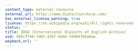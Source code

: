 ```yaml
---
content_type: external-resource
external_url: https://www.dialectsarchive.com/
has_external_license_warning: true
license: https://en.wikipedia.org/wiki/All_rights_reserved
status: ''
title: IDEA (International Dialects of English Archive)
uid: 586cff40-fd02-436f-8eb6-5940478babae
wayback_url: ''
---
```

